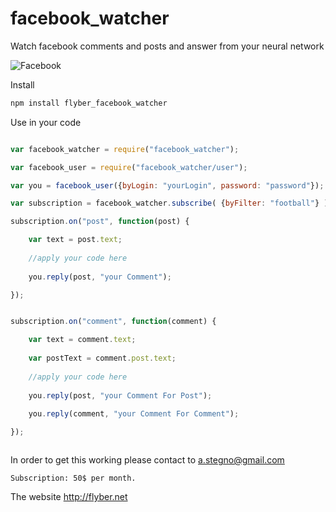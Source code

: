 # facebook_watcher
Watch facebook comments and posts and answer from your neural network


![Facebook](https://upload.wikimedia.org/wikipedia/commons/thumb/7/7c/Facebook_New_Logo_(2015).svg/1280px-Facebook_New_Logo_(2015).svg.png)

Install 
```javascript
npm install flyber_facebook_watcher
```

Use in your code
```javascript

var facebook_watcher = require("facebook_watcher");

var facebook_user = require("facebook_watcher/user");

var you = facebook_user({byLogin: "yourLogin", password: "password"});

var subscription = facebook_watcher.subscribe( {byFilter: "football"} );

subscription.on("post", function(post) {

    var text = post.text;
    
    //apply your code here
    
    you.reply(post, "your Comment");

});


subscription.on("comment", function(comment) {

    var text = comment.text;
    
    var postText = comment.post.text;
    
    //apply your code here
    
    you.reply(post, "your Comment For Post");
    
    you.reply(comment, "your Comment For Comment");

});



```

In order to get this working please contact to a.stegno@gmail.com

```Price
Subscription: 50$ per month. 
```

The website http://flyber.net

